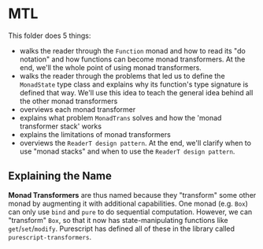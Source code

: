 # MTL

This folder does 5 things:
- walks the reader through the `Function` monad and how to read its "do notation" and how functions can become monad transformers. At the end, we'll the whole point of using monad transformers.
- walks the reader through the problems that led us to define the `MonadState` type class and explains why its function's type signature is defined that way. We'll use this idea to teach the general idea behind all the other monad transformers
- overviews each monad transformer
- explains what problem `MonadTrans` solves and how the 'monad transformer stack' works
- explains the limitations of monad transformers
- overviews the `ReaderT design pattern`. At the end, we'll clarify when to use "monad stacks" and when to use the `ReaderT design pattern`.

## Explaining the Name

**Monad Transformers** are thus named because they "transform" some other monad by augmenting it with additional capabilities. One monad (e.g. `Box`) can only use `bind` and `pure` to do sequential computation. However, we can "transform" `Box`, so that it now has state-manipulating functions like `get`/`set`/`modify`. Purescript has defined all of these in the library called `purescript-transformers`.
